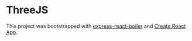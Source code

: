 # ThreeJS

This project was bootstrapped with [express-react-boiler](https://github.com/br-ndt/express-react-boiler/) and [Create React App](https://github.com/facebook/create-react-app).
